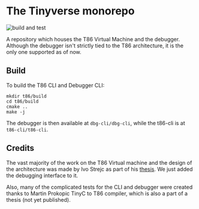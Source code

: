 # The Tinyverse monorepo
![build and test](https://github.com/gregofi/thesis-monorepo/actions/workflows/build-action.yaml/badge.svg)

A repository which houses the T86 Virtual Machine and the debugger. Although the debugger isn't
strictly tied to the T86 architecture, it is the only one supported as of now.

## Build
To build the T86 CLI and Debugger CLI:
```
mkdir t86/build
cd t86/build
cmake ..
make -j
```
The debugger is then available at `dbg-cli/dbg-cli`, while the t86-cli is at `t86-cli/t86-cli`.

## Credits
The vast majority of the work on the T86 Virtual machine and the design of the architecture
was made by Ivo Strejc as part of his [thesis](http://hdl.handle.net/10467/94644). We just
added the debugging interface to it.

Also, many of the complicated tests for the CLI and debugger were created thanks to Martin
Prokopic TinyC to T86 compiler, which is also a part of a thesis (not yet published).
